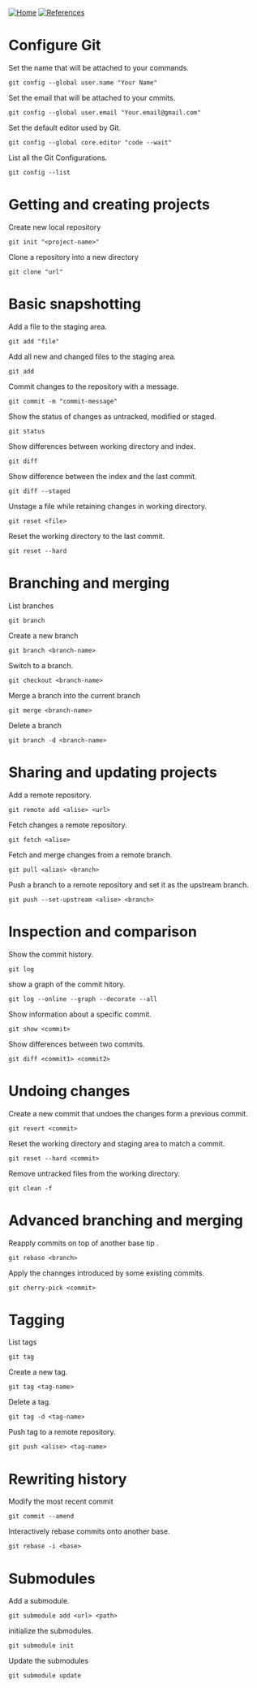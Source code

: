 [![Home](https://img.shields.io/badge/Home-blue?style=for-the-badge)](https://github.com/Artist-dk/Notes/)
[![References](https://img.shields.io/badge/References-green?style=for-the-badge)](https://github.com/Artist-dk/Notes/blob/master/docs/linux/references.md)



# Configure Git

Set the name that will be attached to your commands.
```
git config --global user.name "Your Name"
```

Set the email that will be attached to your cmmits.
```
git config --global user.email "Your.email@gmail.com"
```
Set the default editor used by Git.
```
git config --global core.editor "code --wait"
```
List all the Git Configurations.
```
git config --list
```

# Getting and creating projects

Create new local repository
```
git init "<project-name>"
```
Clone a repository into a new directory
```
git clone "url"
```
# Basic snapshotting

Add a file to the staging area.
```
git add "file"
```
Add all new and changed files to the staging area.
```
git add
```
Commit changes to the repository with a message.
```
git commit -m "commit-message"
```
Show the status of changes as untracked, modified or staged.
```
git status
```
Show differences between working directory and index.
```
git diff
```
Show difference between the index and the last commit.
```
git diff --staged
```
Unstage a file while retaining changes in working directory.
```
git reset <file>
```
Reset the working directory to the last commit.
```
git reset --hard
```
# Branching and merging
List branches
```
git branch
```
Create a new branch
```
git branch <branch-name>
```
Switch to a branch.
```
git checkout <branch-name>
```
Merge a branch into the current branch
```
git merge <branch-name>
```
Delete a branch
```
git branch -d <branch-name>
```
# Sharing and updating projects
Add a remote repository.
```
git remote add <alise> <url>
```
Fetch changes a remote repository.
```
git fetch <alise>
```
Fetch and merge changes from a remote branch.
```
git pull <alias> <branch>
```
Push a branch to a remote repository and set it as the upstream branch.
```
git push --set-upstream <alise> <branch>
```

# Inspection and comparison

Show the commit history.
```
git log
```
show a graph of the commit hitory.
```
git log --online --graph --decorate --all
```
Show information about a specific commit.
```
git show <commit>
```
Show differences between two commits.
```
git diff <commit1> <commit2>
```

# Undoing changes

Create a new commit that undoes the changes form a previous commit.
```
git revert <commit>
```
Reset the working directory and staging area to match a commit.
```
git reset --hard <commit>
```
Remove untracked files from the working directory.
```
git clean -f
```

# Advanced branching and merging

Reapply commits on top of another base tip .
```
git rebase <branch>
```
Apply the channges introduced by some existing commits.
```
git cherry-pick <commit>
```

# Tagging
List tags
```
git tag
```
Create a new tag.
```
git tag <tag-name>
```
Delete a tag.
```
git tag -d <tag-name>
```
Push tag to a remote repository.
```
git push <alise> <tag-name>
```

# Rewriting history
Modify the most recent commit
```
git commit --amend
```
Interactively rebase commits onto another base.
```
git rebase -i <base>
```

# Submodules 
Add a submodule.
```
git submodule add <url> <path>
```
initialize the submodules.
```
git submodule init 
```
Update the submodules
```
git submodule update
```
